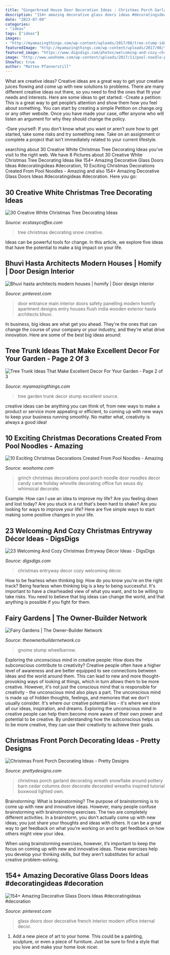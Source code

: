 ```yaml
---
title: "Gingerbread House Door Decoration Ideas : Christmas Porch Garland Decorating Wreath Snowflake Around Pottery Barn Cedar Columns Door Decorate Decorated Wreaths Inspired Tutorial Boxwood Lighted Own"
description: "154+ amazing decorative glass doors ideas #decoratingideas #decoration"
date: "2023-07-09"
categories:
- "ideas"
tags: ["ideas"]
images:
- "http://myamazingthings.com/wp-content/uploads/2017/08/tree-stump-ideas-12.jpg"
featuredImage: "http://myamazingthings.com/wp-content/uploads/2017/08/tree-stump-ideas-12.jpg"
featured_image: "https://www.digsdigs.com/photos/welcoming-and-cozy-christmas-entryway-decor-ideas-2-554x738.jpg"
image: "http://www.woohome.com/wp-content/uploads/2017/11/pool-noodle-projects-for-christmas-7.jpg"
ShowToc: true
author: "Matteo Pfannerstill"
---
```



What are creative ideas?
Creative ideas are a great way to get your creative juices flowing and come up with new solutions to problems. There are many different creative ideas out there, so you need to find the ones that fit your needs and interests. Here are some ideas to get started: 
-Create a petition: This is a great way to get people’s attention and show them how you feel about something. You can start by creating a simple Petition on change.org or any other website. Once you have made your case, offer anyone who will listen an argument for why they should change the policy. 

-Dare yourself: If you don’t know what you want or aren’t sure how to get started, take some risks and try something new. Take on an assignment or complete a project that isn’t immediately related to your current lifestyle.

	

		
searching about 30 Creative White Christmas Tree Decorating Ideas you've visit to the right web. We have 8 Pictures about 30 Creative White Christmas Tree Decorating Ideas like 154+ Amazing Decorative Glass Doors Ideas #decoratingideas #decoration, 10 Exciting Christmas Decorations Created From Pool Noodles - Amazing and also 154+ Amazing Decorative Glass Doors Ideas #decoratingideas #decoration. Here you go:
		
    
## 30 Creative White Christmas Tree Decorating Ideas

<img loading=lazy src="https://i0.wp.com/www.ecstasycoffee.com/wp-content/uploads/2016/11/snow-white-tree.jpg?resize=564%2C751" onerror="this.onerror=null;this.src='https://tse4.mm.bing.net/th?id=OIP.ynaFJ5J5wi8NeSUGRFsTowHaJ3&amp;pid=15.1';" alt="30 Creative White Christmas Tree Decorating Ideas">

_Source: ecstasycoffee.com_

>tree christmas decorating snow creative. 

	

Ideas can be powerful tools for change. In this article, we explore five ideas that have the potential to make a big impact on your life.

    
## Bhuvi Hasta Architects Modern Houses | Homify | Door Design Interior

<img loading=lazy src="https://i.pinimg.com/736x/24/04/ea/2404eaef8b54b2fd784b5b7e44a22fb8.jpg" onerror="this.onerror=null;this.src='https://tse3.mm.bing.net/th?id=OIP.Uiq_SADFQmc5WZeNsFHL3AHaLG&amp;pid=15.1';" alt="Bhuvi hasta architects modern houses | homify | Door design interior">

_Source: pinterest.com_

>door entrance main interior doors safety panelling modern homify apartment designs entry houses flush india wooden exterior hasta architects bhuvi. 

	

In business, big ideas are what get you ahead. They're the ones that can change the course of your company or your industry, and they're what drive innovation. Here are some of the best big ideas around:

    
## Tree Trunk Ideas That Make Excellent Decor For Your Garden - Page 2 Of 3

<img loading=lazy src="http://myamazingthings.com/wp-content/uploads/2017/08/tree-stump-ideas-12.jpg" onerror="this.onerror=null;this.src='https://tse3.mm.bing.net/th?id=OIP.TucIk3LJ-UGQmZ5tR0-zUQHaJ4&amp;pid=15.1';" alt="Tree Trunk Ideas That Make Excellent Decor For Your Garden - Page 2 of 3">

_Source: myamazingthings.com_

>tree garden trunk decor stump excellent source. 

	

creative ideas can be anything you can think of, from new ways to make a product or service more appealing or efficient, to coming up with new ways to keep your business running smoothly. No matter what, creativity is always a good idea!

    
## 10 Exciting Christmas Decorations Created From Pool Noodles - Amazing

<img loading=lazy src="http://www.woohome.com/wp-content/uploads/2017/11/pool-noodle-projects-for-christmas-7.jpg" onerror="this.onerror=null;this.src='https://tse4.mm.bing.net/th?id=OIP.Zc4H_9666CWJVezs1RUaEgHaLD&amp;pid=15.1';" alt="10 Exciting Christmas Decorations Created From Pool Noodles - Amazing">

_Source: woohome.com_

>grinch christmas decorations pool porch noodle door noodles decor candy cane holiday whoville decorating office fun seuss diy whimsical decorate. 

	

Example: How can I use an idea to improve my life?
Are you feeling down and lost today? Are you stuck in a rut that's been hard to shake? Are you looking for ways to improve your life? Here are five simple ways to start making some positive changes in your life.

    
## 23 Welcoming And Cozy Christmas Entryway Décor Ideas - DigsDigs

<img loading=lazy src="https://www.digsdigs.com/photos/welcoming-and-cozy-christmas-entryway-decor-ideas-2-554x738.jpg" onerror="this.onerror=null;this.src='https://tse2.mm.bing.net/th?id=OIP.E36mKMpe1R-8RhbwxGozKAHaJ3&amp;pid=15.1';" alt="23 Welcoming And Cozy Christmas Entryway Décor Ideas - DigsDigs">

_Source: digsdigs.com_

>christmas entryway decor cozy welcoming décor. 

	

How to be fearless when thinking big: How do you know you're on the right track?
Being fearless when thinking big is a key to being successful. It's important to have a clearheaded view of what you want, and to be willing to take risks. You need to believe that big ideas can change the world, and that anything is possible if you fight for them.

    
## Fairy Gardens | The Owner-Builder Network

<img loading=lazy src="https://theownerbuildernetwork.co/wp-content/uploads/2013/08/Fairy-Door-For-Trees.jpg" onerror="this.onerror=null;this.src='https://tse1.mm.bing.net/th?id=OIP.AKkzwAvpDghizVjfj25XMwHaLG&amp;pid=15.1';" alt="Fairy Gardens | The Owner-Builder Network">

_Source: theownerbuildernetwork.co_

>gnome stump wheelbarrow. 

	

Exploring the unconscious mind in creative people: How does the subconscious contribute to creativity?
Creative people often have a higher level of awareness and are better equipped to see connections between ideas and the world around them. This can lead to new and more thought-provoking ways of looking at things, which in turn allows them to be more creative. However, it's not just the conscious mind that is responsible for creativity - the unconscious mind also plays a part. The unconscious mind is made up of hidden thoughts, feelings, and memories that we don't usually consider. It's where our creative potential lies - it's where we store all our ideas, inspiration, and dreams. Exploring the unconscious mind in creative people can help them become more aware of their own power and potential to be creative. By understanding how the subconscious helps us to be more creative, they can use their creativity to achieve their goals.

    
## Christmas Front Porch Decorating Ideas - Pretty Designs

<img loading=lazy src="http://www.prettydesigns.com/wp-content/uploads/2014/11/Christmas-Front-Porch.jpg" onerror="this.onerror=null;this.src='https://tse2.mm.bing.net/th?id=OIP.CSgdvdnfXYODwY7keS0XJgHaG2&amp;pid=15.1';" alt="Christmas Front Porch Decorating Ideas - Pretty Designs">

_Source: prettydesigns.com_

>christmas porch garland decorating wreath snowflake around pottery barn cedar columns door decorate decorated wreaths inspired tutorial boxwood lighted own. 

	

Brainstorming: What is brainstorming?
The purpose of brainstorming is to come up with new and innovative ideas. However, many people confuse brainstorming with brainstorming exercises. The two are completely different activities.
In a brainstorm, you don’t actually come up with new ideas; you just share your thoughts and ideas with others. It can be a great way to get feedback on what you’re working on and to get feedback on how others might view your idea.

When using brainstorming exercises, however, it’s important to keep the focus on coming up with new and innovative ideas. These exercises help you develop your thinking skills, but they aren’t substitutes for actual creative problem-solving.

    
## 154+ Amazing Decorative Glass Doors Ideas #decoratingideas #decoration

<img loading=lazy src="https://i.pinimg.com/736x/ce/28/e0/ce28e0e1aa86df093c9a440b2828b1f2.jpg" onerror="this.onerror=null;this.src='https://tse3.mm.bing.net/th?id=OIP.tlLTmRaC4ykIJjCd1vXw5AHaLH&amp;pid=15.1';" alt="154+ Amazing Decorative Glass Doors Ideas #decoratingideas #decoration">

_Source: pinterest.com_

>glass doors door decorative french interior modern office internal decor. 

	

1. Add a new piece of art to your home. This could be a painting, sculpture, or even a piece of furniture. Just be sure to find a style that you love and make your home look nicer.

